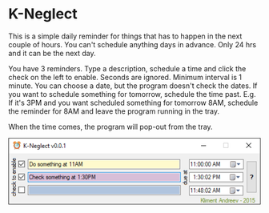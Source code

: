 # K-Neglect

This is a simple daily reminder for things that has to happen in the next couple of hours. 
You can't schedule anything days in advance. Only 24 hrs and it can be the next day.

You have 3 reminders. Type a description, schedule a time and click the check on the left to enable.
Seconds are ignored. Minimum interval is 1 minute.
You can choose a date, but the program doesn't check the dates.
If you want to schedule something for tomorrow, schedule the time past.
E.g. If it's 3PM and you want scheduled something for tomorrow 8AM,
schedule the reminder for 8AM and leave the program running in the tray.

When the time comes, the program will pop-out from the tray.

![K-Neglect](k-neglect.png)




